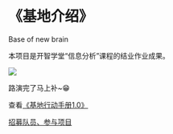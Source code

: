 # 《基地介绍》
Base of new brain

本项目是开智学堂“信息分析”课程的结业作业成果。

![](https://ws1.sinaimg.cn/large/006tNc79ly1g25onefj0gj315f0lc7b7.jpg)

路演完了马上补~😁

查看[《基地行动手册1.0》](https://github.com/wisdomqin/base-of-new-brain/blob/master/Action%20Manual%201.0.md)

[招募队员、参与项目](https://github.com/wisdomqin/base-of-new-brain/issues)

